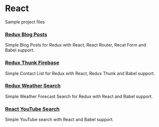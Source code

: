 # React
Sample project files

### [Redux Blog Posts](https://github.com/ixdc/react/tree/master/blog-posts)
Simple Blog Posts for Redux with React, React Router, Recat Form and Babel support.

### [Redux Thunk Firebase](https://github.com/ixdc/react/tree/master/firebase-thunk)
Simple Contact List for Redux with React, Redux Thunk and Babel support.

### [Redux Weather Search](https://github.com/ixdc/react/tree/master/weather-search)
Simple Weather Forecast Search for Redux with React and Babel support.

### [React YouTube Search](https://github.com/ixdc/react/tree/master/youtube-search)
Simple YouTube search with React and Babel support.
